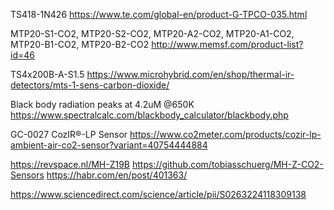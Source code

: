 
TS418-1N426
https://www.te.com/global-en/product-G-TPCO-035.html


MTP20-S1-CO2, MTP20-S2-CO2, MTP20-A2-CO2, MTP20-A1-CO2, MTP20-B1-CO2, MTP20-B2-CO2
http://www.memsf.com/product-list?id=46


TS4x200B-A-S1.5
https://www.microhybrid.com/en/shop/thermal-ir-detectors/mts-1-sens-carbon-dioxide/


Black body radiation peaks at 4.2uM @650K 
https://www.spectralcalc.com/blackbody_calculator/blackbody.php

GC-0027 CozIR®-LP Sensor
https://www.co2meter.com/products/cozir-lp-ambient-air-co2-sensor?variant=40754444884


https://revspace.nl/MH-Z19B
https://github.com/tobiasschuerg/MH-Z-CO2-Sensors
https://habr.com/en/post/401363/


https://www.sciencedirect.com/science/article/pii/S0263224118309138